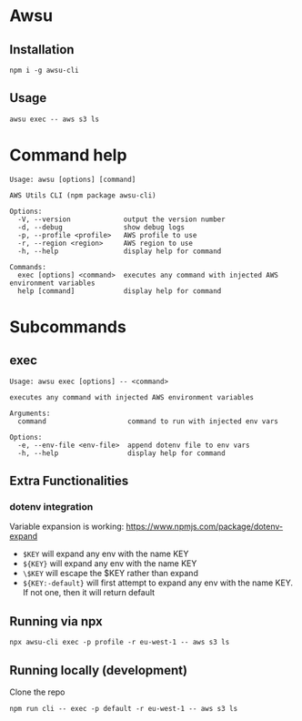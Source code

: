 # Awsu

## Installation
```shell
npm i -g awsu-cli
```
## Usage
```shell
awsu exec -- aws s3 ls
```
<!-- CAUTION: This Start doc and end doc are auto generated by genDocs.sh script. -->
<!-- START_DOC -->
# Command help
```
Usage: awsu [options] [command]

AWS Utils CLI (npm package awsu-cli)

Options:
  -V, --version             output the version number
  -d, --debug               show debug logs
  -p, --profile <profile>   AWS profile to use
  -r, --region <region>     AWS region to use
  -h, --help                display help for command

Commands:
  exec [options] <command>  executes any command with injected AWS environment variables
  help [command]            display help for command
```
# Subcommands
## exec
```
Usage: awsu exec [options] -- <command>

executes any command with injected AWS environment variables

Arguments:
  command                    command to run with injected env vars

Options:
  -e, --env-file <env-file>  append dotenv file to env vars
  -h, --help                 display help for command
```

<!-- END_DOC -->

## Extra Functionalities

### dotenv integration
Variable expansion is working: https://www.npmjs.com/package/dotenv-expand

* `$KEY` will expand any env with the name KEY
* `${KEY}` will expand any env with the name KEY
* `\$KEY` will escape the $KEY rather than expand
* `${KEY:-default}` will first attempt to expand any env with the name KEY. If not one, then it will return default

## Running via npx

```shell
npx awsu-cli exec -p profile -r eu-west-1 -- aws s3 ls
```

## Running locally (development)

Clone the repo

```shell
npm run cli -- exec -p default -r eu-west-1 -- aws s3 ls
```











